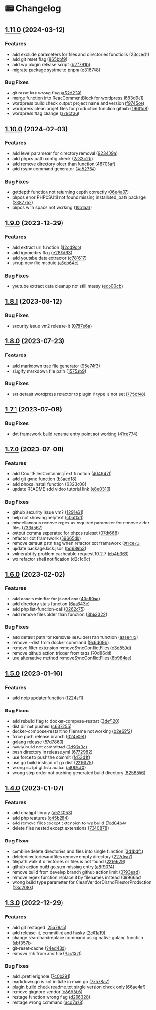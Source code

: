 # 📟 Changelog

## [1.11.0](https://github.com/artistudioxyz/aspri/compare/v1.10.0...v1.11.0) (2024-03-12)


### Features

* add exclude parameters for files and directories functions ([23cced1](https://github.com/artistudioxyz/aspri/commit/23cced140077b068b1f2038cb231b814b42f354a))
* add git reset flag ([865bbf9](https://github.com/artistudioxyz/aspri/commit/865bbf99b2fd754d5aa72f9ddfadacc103729eff))
* add wp plugin release script ([b27791b](https://github.com/artistudioxyz/aspri/commit/b27791b62e26b74f92d99a86cde5fdbe7e62bb4f))
* migrate package systme to pnpm ([e316748](https://github.com/artistudioxyz/aspri/commit/e31674849b5516e2bc9ea31fa33088076188ceeb))


### Bug Fixes

* git reset has wrong flag ([a52d239](https://github.com/artistudioxyz/aspri/commit/a52d239057b6492a24f83f7b80bc849e9bba12f3))
* merge function into ReadCommentBlock for wordpress ([683d9e1](https://github.com/artistudioxyz/aspri/commit/683d9e1907af772458cd704f7c98da2634465189))
* wordpress build check output project name and version ([f9745ce](https://github.com/artistudioxyz/aspri/commit/f9745cec67b00d978aaa90f86f3c32eed68d3e32))
* wordpress clean projef files for production function github ([196f1d8](https://github.com/artistudioxyz/aspri/commit/196f1d8c4682bce842a4accc28f46c958f44ac09))
* wordpress flag change ([379cf36](https://github.com/artistudioxyz/aspri/commit/379cf369154eed3219cc0d848e2d7a176ffa639c))

## [1.10.0](https://github.com/artistudioxyz/aspri/compare/v1.9.0...v1.10.0) (2024-02-03)


### Features

* add level parameter for directory removal ([923409a](https://github.com/artistudioxyz/aspri/commit/923409a1fa159b3ad0cb720fa1dd0a63609a7404))
* add phpcs path config check ([2a33c2b](https://github.com/artistudioxyz/aspri/commit/2a33c2bceeb11ec4c4f19f6ad0bc6ff5fecb25e2))
* add remove directory older than function ([48708af](https://github.com/artistudioxyz/aspri/commit/48708af1e8cc8603d2b6ed42c6fc21ef3da7b6c4))
* add rsync command generator ([3a82754](https://github.com/artistudioxyz/aspri/commit/3a82754f8adad1ecf565e1d904ac549aa3b094cb))


### Bug Fixes

* getdepth function not returning depth correctly ([06e4a07](https://github.com/artistudioxyz/aspri/commit/06e4a0701eba0809e78f52843b0d9bc06f95d8c4))
* phpcs error PHPCSUtil not found missing installated_path package ([3387753](https://github.com/artistudioxyz/aspri/commit/3387753586c0e937b6c5d5a8fcd498f25b5cdd8e))
* phpcs with space not working ([10b1aa1](https://github.com/artistudioxyz/aspri/commit/10b1aa16c42984b6e5ae18927ae606b3500576bb))

## [1.9.0](https://github.com/artistudioxyz/aspri/compare/v1.8.1...v1.9.0) (2023-12-29)


### Features

* add extract url function ([42cd9db](https://github.com/artistudioxyz/aspri/commit/42cd9dbf87ba0a973cee635299bc9e0215cfc7c1))
* add ignoredirs flag ([e286d63](https://github.com/artistudioxyz/aspri/commit/e286d6390b82cfdad525c85cbff33f1a81a15e14))
* add youtube data extractor ([c781617](https://github.com/artistudioxyz/aspri/commit/c781617cbf28bbfd01e415885096a52b3017c939))
* setup new file module ([a5eb64c](https://github.com/artistudioxyz/aspri/commit/a5eb64cf3c3334d6535d163b40d2ef120bbbfa07))


### Bug Fixes

* youtube extract data cleanup not still messy ([edb00cb](https://github.com/artistudioxyz/aspri/commit/edb00cb994a38c88cb5811b8a7366ae200a666e5))

## [1.8.1](https://github.com/artistudioxyz/aspri/compare/v1.8.0...v1.8.1) (2023-08-12)


### Bug Fixes

* security issue vm2 release-it ([0787e6a](https://github.com/artistudioxyz/aspri/commit/0787e6a6e811bf1b9453c8697e2f2b267eaf10df))

## [1.8.0](https://github.com/artistudioxyz/aspri/compare/v1.7.1...v1.8.0) (2023-07-23)


### Features

* add markdown tree file generator ([95e74f3](https://github.com/artistudioxyz/aspri/commit/95e74f3c05c88296b71630e893bd97983f31b609))
* slugify markdown file path ([1575ab9](https://github.com/artistudioxyz/aspri/commit/1575ab96e688e64f4dc18c7b4db768bd64663c8b))


### Bug Fixes

* set default wordpress refactor to plugin if type is not set ([7756f48](https://github.com/artistudioxyz/aspri/commit/7756f48c352a208461a2b2786c5e7ddf7a6ee88f))

## [1.7.1](https://github.com/artistudioxyz/aspri/compare/v1.7.0...v1.7.1) (2023-07-08)


### Bug Fixes

* dot framework build rename entry point not working ([41ce774](https://github.com/artistudioxyz/aspri/commit/41ce7747d94a269446b226de8f7833f749b13ec5))

## [1.7.0](https://github.com/artistudioxyz/aspri/compare/v1.6.0...v1.7.0) (2023-07-08)


### Features

* add CountFilesContainingText function ([4049471](https://github.com/artistudioxyz/aspri/commit/4049471d0379d77ad3590266092892adfcbf63c2))
* add git gone function ([b3aed18](https://github.com/artistudioxyz/aspri/commit/b3aed187b8e07ecac9d70619aecd28ccb0c839fe))
* add phpcs install function ([6323c08](https://github.com/artistudioxyz/aspri/commit/6323c080302c18fc0af4aa43e49301850038e7c6))
* update README add video tutorial link ([e8e0310](https://github.com/artistudioxyz/aspri/commit/e8e031050b8251996ae2abd54f2176e37f683ad9))


### Bug Fixes

* github security issue vm2 ([1291e61](https://github.com/artistudioxyz/aspri/commit/1291e616e9d6314d8fb2482754653ad308a49264))
* help not showing helptext ([c0af0c1](https://github.com/artistudioxyz/aspri/commit/c0af0c184c800a3d4596f8ab42c326e4bfe2bacd))
* miscellaneous remove regex as required parameter for remove older files ([733d567](https://github.com/artistudioxyz/aspri/commit/733d567054582157d8c3f564167dc448be79e84b))
* output comma seperated for phpcs ruleset ([07df668](https://github.com/artistudioxyz/aspri/commit/07df668b90f62e8fa544c058e64d35be413ade50))
* refactor dot framework ([69665db](https://github.com/artistudioxyz/aspri/commit/69665db2fd590e26a4198df844d8c48caaa06de5))
* remove default path flag when refactor dot framework ([9f1ce73](https://github.com/artistudioxyz/aspri/commit/9f1ce734a5727b37916f99b0613d333fdf6062dc))
* update package.lock.json ([bd686b3](https://github.com/artistudioxyz/aspri/commit/bd686b34708b5ca0c241919bf48f6cbb35dac7f1))
* vulnerability problem cacheable-request 10.2.7 ([eb4b366](https://github.com/artistudioxyz/aspri/commit/eb4b36671fa92c995c7efe7136b07161ac2a2351))
* wp refactor shell notification ([d2c1c6c](https://github.com/artistudioxyz/aspri/commit/d2c1c6cd4dce66f35d4be29cc4258df085f7e0f6))

## [1.6.0](https://github.com/artistudioxyz/aspri/compare/v1.5.0...v1.6.0) (2023-02-02)


### Features

* add assets minifier for js and css ([49e50aa](https://github.com/artistudioxyz/aspri/commit/49e50aad970f6da22aad0fb8aa8786d7975756d5))
* add directory stats function ([6aa643e](https://github.com/artistudioxyz/aspri/commit/6aa643eedcc150ada66d90f7f721762a0768a7d9))
* add php list-function-call ([0262c75](https://github.com/artistudioxyz/aspri/commit/0262c754311baef90f769a421ddeb1490ac55aaf))
* add remove files older than function ([3bb3322](https://github.com/artistudioxyz/aspri/commit/3bb3322c677896c1e425fd70b47ff6ec5b331946))


### Bug Fixes

* add default path for RemoveFilesOlderThan function ([aaee415](https://github.com/artistudioxyz/aspri/commit/aaee41512134fcf3d165ffbfeffc4108cd3a292f))
* remove --dist from docker command ([9c6d09b](https://github.com/artistudioxyz/aspri/commit/9c6d09bf156bca6f5e5e5a2e420d77baeea6e642))
* remove filter extension removeSyncConflictFiles ([c3d550d](https://github.com/artistudioxyz/aspri/commit/c3d550daf3dc3f40086d777946afcbf4fae0c064))
* remove github action trigger from tags ([70d86dd](https://github.com/artistudioxyz/aspri/commit/70d86dd8b1d85f1467432064cced275e04821d36))
* use alternative method removeSyncConflictFiles ([8b984ee](https://github.com/artistudioxyz/aspri/commit/8b984ee04ad83a2134df63473c701bbbde4d5ee7))

## [1.5.0](https://github.com/artistudioxyz/aspri/compare/v1.4.0...v1.5.0) (2023-01-16)


### Features

* add noip updater function ([f224af1](https://github.com/artistudioxyz/aspri/commit/f224af120c03e7799eff9dbdbdac4cd2891d3ba8))


### Bug Fixes

* add rebuild flag to docker-compose-restart ([3def120](https://github.com/artistudioxyz/aspri/commit/3def120a6122f467553fc025f2cdf081b3f83ced))
* dist dir not pushed ([c637255](https://github.com/artistudioxyz/aspri/commit/c637255d6ce912b9ee6b518d63e525796b63db24))
* docker-compose-restart no filename not working ([b2e65f2](https://github.com/artistudioxyz/aspri/commit/b2e65f28e198c49a5e009acf39188de342cd8bf8))
* force push release branch ([024e0ef](https://github.com/artistudioxyz/aspri/commit/024e0efc67a5479ab12a28e3503e47d4f3ca9992))
* golang release ([57d7860](https://github.com/artistudioxyz/aspri/commit/57d7860425e414a998f7b5a08cf8d352a305ff02))
* newly build not committed ([3d92a3c](https://github.com/artistudioxyz/aspri/commit/3d92a3cc91b6ced36b293da82c3d1ad000f58834))
* push directory in release.yml ([6772982](https://github.com/artistudioxyz/aspri/commit/6772982ae725e2eb92dc4fddcc3d069ad27fb9bd))
* use force to push the commit ([fd53d1f](https://github.com/artistudioxyz/aspri/commit/fd53d1f11cdbf1c44d2c18e70eb2a1beca9ab4b1))
* use go build instead of go dist ([2216f75](https://github.com/artistudioxyz/aspri/commit/2216f75bcf08169c801da84d76a565aa0b8b3ad2))
* wrong script github action ([a889cf0](https://github.com/artistudioxyz/aspri/commit/a889cf09a6a0f482377b30fdf832312f649ab0f5))
* wrong step order not pushing generated build directory ([8258556](https://github.com/artistudioxyz/aspri/commit/82585564d596364f189fe296acbedb46de36ff66))

## [1.4.0](https://github.com/artistudioxyz/aspri/compare/v1.3.0...v1.4.0) (2023-01-07)


### Features

* add chatgpt library ([a523053](https://github.com/artistudioxyz/aspri/commit/a523053237219c1716a6fe4a1b01a19a7e8d648d))
* add php features ([c45b284](https://github.com/artistudioxyz/aspri/commit/c45b284a9e39c6f88a94602d41e86d9b1d05d9bd))
* add remove files except extension to wp build ([7cd84b4](https://github.com/artistudioxyz/aspri/commit/7cd84b4e6624b9f55aed02f68b012360f72e68e1))
* delete files nested except extensions ([7340878](https://github.com/artistudioxyz/aspri/commit/7340878645ed078e25c2232e8828aef23f68e30a))


### Bug Fixes

* combine delete directories and files into single function ([3d1bdfc](https://github.com/artistudioxyz/aspri/commit/3d1bdfc265b41898b21af6a9314eefa3f1fc5a6f))
* deletedirectoriesandfiles remove empty directory ([227dea7](https://github.com/artistudioxyz/aspri/commit/227dea76cac169319260d690c21d53d6b1575661))
* filepath walk if directories or files is not found ([221e629](https://github.com/artistudioxyz/aspri/commit/221e6295ebed14310266f7cb4a1fa60de2326b10))
* github action build go.sum missing entry ([a8f9074](https://github.com/artistudioxyz/aspri/commit/a8f9074dad9d32961f5ebcfc273e81e89540d96e))
* remove build from develop branch github action limit ([0793ead](https://github.com/artistudioxyz/aspri/commit/0793ead7563031f18e95b7c34441ffb7e9557056))
* remove regex function replace it by filenames instead ([09966ac](https://github.com/artistudioxyz/aspri/commit/09966ac7d767ee0e4d9a97599b2d149233bee188))
* wrong build type parameter for CleanVendorDirandFilesforProduction ([23c2088](https://github.com/artistudioxyz/aspri/commit/23c208877101d187c528d34472ba36eda0881947))

## [1.3.0](https://github.com/artistudioxyz/aspri/compare/v1.2.0...v1.3.0) (2022-12-29)


### Features

* add git restaged ([25a78a5](https://github.com/artistudioxyz/aspri/commit/25a78a51546ec60a9d723bbc2bf6b2d7c5cffdd3))
* add release-it, commitlint and husky ([2c01a19](https://github.com/artistudioxyz/aspri/commit/2c01a19b5a6079b31f028a2a27114ee8e3f987a6))
* change searchandreplace command using native golang function ([abf357b](https://github.com/artistudioxyz/aspri/commit/abf357b6ac1de03a4c4aa012a344be3f2de3fe0e))
* git-reset-cache ([94ed43d](https://github.com/artistudioxyz/aspri/commit/94ed43d0715b607cd6237c2192f465aa51360e22))
* remove link from .md file ([4ac12c1](https://github.com/artistudioxyz/aspri/commit/4ac12c14abb0883a31d3083c12186c24fd738b49))


### Bug Fixes

* add .prettierignore ([7c0b291](https://github.com/artistudioxyz/aspri/commit/7c0b2913527723c4ee2943a717b99b2fa951136b))
* markdown.go is not initiate in main.go ([75578a7](https://github.com/artistudioxyz/aspri/commit/75578a7dd8b3ad17a5c6b573da0674ddbd372cbc))
* plugin buiild check readme.txt single version check only ([66ae4af](https://github.com/artistudioxyz/aspri/commit/66ae4aff8df4dad5f1183a41372ab2414086550b))
* remove gitgnore vendor ([c8693b6](https://github.com/artistudioxyz/aspri/commit/c8693b6e289e6889924a9261a4e7b825777734b9))
* restage function wrong flag ([d296328](https://github.com/artistudioxyz/aspri/commit/d2963285cc9098737420883a078ea2b357de1309))
* restage wrong command ([acd7a28](https://github.com/artistudioxyz/aspri/commit/acd7a2848f09db8398f78c14a7eab827262e5716))